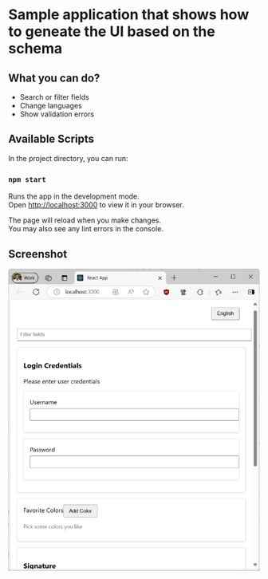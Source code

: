 # Sample application that shows how to geneate the UI based on the schema

## What you can do?

- Search or filter fields
- Change languages
- Show validation errors

## Available Scripts

In the project directory, you can run:

### `npm start`

Runs the app in the development mode.\
Open [http://localhost:3000](http://localhost:3000) to view it in your browser.

The page will reload when you make changes.\
You may also see any lint errors in the console.

## Screenshot

![alt text](image.png)